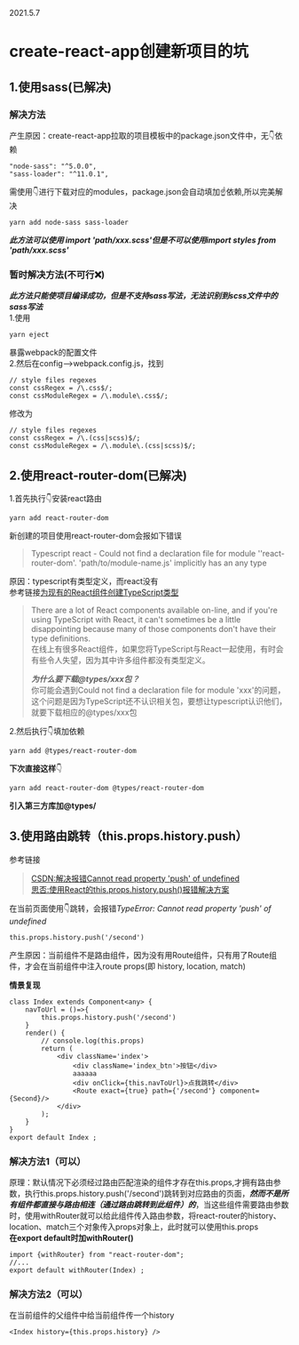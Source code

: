 2021.5.7
# create-react-app创建新项目的坑
## 1.使用sass(已解决)
### 解决方法
产生原因：create-react-app拉取的项目模板中的package.json文件中，无:point_down:依赖
```
"node-sass": "^5.0.0",
"sass-loader": "^11.0.1",
```
需使用:point_down:进行下载对应的modules，package.json会自动填加:point_up:依赖,所以完美解决
```
yarn add node-sass sass-loader
```
***此方法可以使用 import 'path/xxx.scss'但是不可以使用import styles from 'path/xxx.scss'*** 
### 暂时解决方法(不可行:x:)
***此方法只能使项目编译成功，但是不支持sass写法，无法识别到scss文件中的sass写法***  
1.使用
```
yarn eject
```
暴露webpack的配置文件  
2.然后在config-->webpack.config.js，找到  
```
// style files regexes
const cssRegex = /\.css$/;
const cssModuleRegex = /\.module\.css$/;
```
修改为
```
// style files regexes
const cssRegex = /\.(css|scss)$/;
const cssModuleRegex = /\.module\.(css|scss)$/;
```
## 2.使用react-router-dom(已解决)
1.首先执行:point_down:安装react路由 
```
yarn add react-router-dom
```
新创建的项目使用react-router-dom会报如下错误
>Typescript react - Could not find a declaration file for module ''react-router-dom'. 'path/to/module-name.js' implicitly has an any type

原因：typescript有类型定义，而react没有  
参考链接[为现有的React组件创建TypeScript类型](https://templecoding.com/blog/2016/03/31/creating-typescript-typings-for-existing-react-components)
>There are a lot of React components available on-line, and if you're using TypeScript with React, it can't sometimes be a little disappointing because many of those components don't have their type definitions.  
>在线上有很多React组件，如果您将TypeScript与React一起使用，有时会有些令人失望，因为其中许多组件都没有类型定义。  
>
>***为什么要下载@types/xxx包？***  
>你可能会遇到Could not find a declaration file for module 'xxx'的问题，这个问题是因为TypeScript还不认识相关包，要想让typescript认识他们，就要下载相应的@types/xxx包

2.然后执行:point_down:填加依赖 
```
yarn add @types/react-router-dom
```
**下次直接这样**:point_down:
```
yarn add react-router-dom @types/react-router-dom
```
**引入第三方库加@types/**
## 3.使用路由跳转（this.props.history.push）
参考链接
>[CSDN:解决报错Cannot read property 'push' of undefined](https://blog.csdn.net/zrq1210/article/details/109381692)  
>[思否:使用React的this.props.history.push()报错解决方案](https://segmentfault.com/a/1190000022272003)

在当前页面使用:point_down:跳转，会报错*TypeError: Cannot read property 'push' of undefined*
```
this.props.history.push('/second')
```
产生原因：当前组件不是路由组件，因为没有用Route组件，只有用了Route组件，才会在当前组件中注入route props(即 history, location, match)

**情景复现**
```
class Index extends Component<any> {
    navToUrl = ()=>{
        this.props.history.push('/second')
    }
    render() {
        // console.log(this.props)
        return (
            <div className='index'>
                <div className='index_btn'>按钮</div>
                aaaaaa
                <div onClick={this.navToUrl}>点我跳转</div>
                <Route exact={true} path={'/second'} component={Second}/>
            </div>
        );
    }
}
export default Index ;
```
### 解决方法1（可以）
原理：默认情况下必须经过路由匹配渲染的组件才存在this.props,才拥有路由参数，执行this.props.history.push('/second')跳转到对应路由的页面，***然而不是所有组件都直接与路由相连（通过路由跳转到此组件）的***，当这些组件需要路由参数时，使用withRouter就可以给此组件传入路由参数，将react-router的history、location、match三个对象传入props对象上，此时就可以使用this.props  
**在export default时加withRouter()**
```
import {withRouter} from "react-router-dom";
//...
export default withRouter(Index) ;
```
### 解决方法2（可以）
在当前组件的父组件中给当前组件传一个history
```
<Index history={this.props.history} />
```
